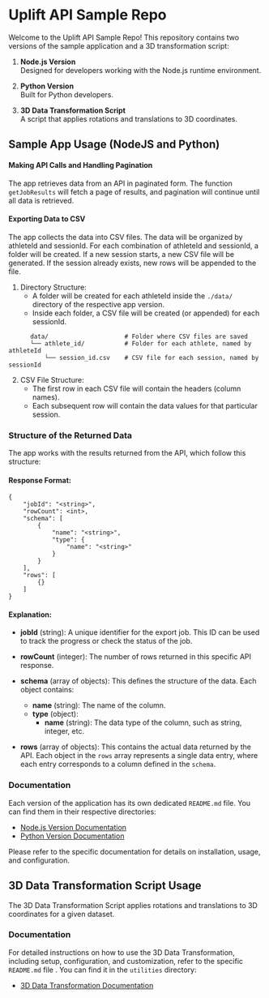 # Uplift API Sample Repo

Welcome to the Uplift API Sample Repo! This repository contains two versions of the sample application and a 3D transformation script:

1. **Node.js Version**  
   Designed for developers working with the Node.js runtime environment.

2. **Python Version**  
   Built for Python developers.

3. **3D Data Transformation Script**  
    A script that applies rotations and translations to 3D coordinates.


## Sample App Usage (NodeJS and Python)
#### Making API Calls and Handling Pagination
The app retrieves data from an API in paginated form. The function `getJobResults` will fetch a page of results, and pagination will continue until all data is retrieved.

#### Exporting Data to CSV
The app collects the data into CSV files. The data will be organized by athleteId and sessionId. For each combination of athleteId and sessionId, a folder will be created. If a new session starts, a new CSV file will be generated. If the session already exists, new rows will be appended to the file.

1. Directory Structure:
   * A folder will be created for each athleteId inside the `./data/` directory of the respective app version.
   * Inside each folder, a CSV file will be created (or appended) for each sessionId.

```
      data/                     # Folder where CSV files are saved
      └── athlete_id/           # Folder for each athlete, named by athleteId
          └── session_id.csv    # CSV file for each session, named by sessionId
```
2. CSV File Structure:
   * The first row in each CSV file will contain the headers (column names).
   * Each subsequent row will contain the data values for that particular session.


### Structure of the Returned Data

The app works with the results returned from the API, which follow this structure:

#### Response Format:

    {
        "jobId": "<string>",
        "rowCount": <int>,
        "schema": [
            {
                "name": "<string>",
                "type": {
                    "name": "<string>"
                }
            }
        ],
        "rows": [
            {}
        ]
    }

#### Explanation:

- **jobId** (string): A unique identifier for the export job. This ID can be used to track the progress or check the status of the job.

- **rowCount** (integer): The number of rows returned in this specific API response.

- **schema** (array of objects): This defines the structure of the data. Each object contains:
   - **name** (string): The name of the column.
   - **type** (object):
      - **name** (string): The data type of the column, such as string, integer, etc.

- **rows** (array of objects): This contains the actual data returned by the API. Each object in the `rows` array represents a single data entry, where each entry corresponds to a column defined in the `schema`.

### Documentation

Each version of the application has its own dedicated `README.md` file. You can find them in their respective directories:

- [Node.js Version Documentation](./nodejs/README.md)
- [Python Version Documentation](./python/README.md)

Please refer to the specific documentation for details on installation, usage, and configuration.

## 3D Data Transformation Script Usage

The 3D Data Transformation Script applies rotations and translations to 3D coordinates for a given dataset.

### Documentation

For detailed instructions on how to use the 3D Data Transformation, including setup, configuration, and customization, refer to the specific `README.md` file . You can find it in the `utilities` directory:

- [3D Data Transformation Documentation](./utilities/README.md)

